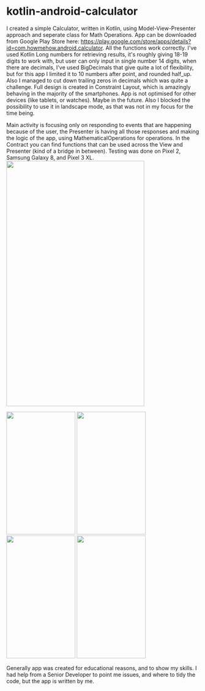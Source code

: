 # kotlin-android-calculator
I created a simple Calculator, written in Kotlin, using Model-View-Presenter approach and seperate class for Math Operations. App can be downloaded from Google Play Store here: https://play.google.com/store/apps/details?id=com.howmehow.android.calculator.
All the functions work correctly. I've used Kotlin Long numbers for retrieving results, it's roughly giving 18-19 digits to work with, but user can only input in single number 14 digits, when there are decimals, I've used BigDecimals that give quite a lot of flexibility, but for this app I limited it to 10 numbers after point, and rounded half_up. Also I managed to cut down trailing zeros in decimals which was quite a challenge.
Full design is created in Constraint Layout, which is amazingly behaving in the majority of the smartphones. App is not optimised for other devices (like tablets, or watches). Maybe in the future. Also I blocked the possibility to use it in landscape mode, as that was not in my focus for the time being. 

Main activity is focusing only on responding to events that are happening because of the user, the Presenter is having all those responses and making the logic of the app, using MathematicalOperations for operations. In the Contract you can find functions that can be used across the View and Presenter (kind of a bridge in between). 
Testing was done on Pixel 2, Samsung Galaxy 8, and Pixel 3 XL. 
<img src="https://user-images.githubusercontent.com/58289892/94493061-f8ea9e80-01eb-11eb-83a2-4133dbf9a29e.gif" width="360" height="640" />

<img src="https://user-images.githubusercontent.com/58289892/94493060-f8520800-01eb-11eb-967e-86a418aee159.png" width="180" height="320" /> <img src="https://user-images.githubusercontent.com/58289892/94493058-f8520800-01eb-11eb-8f0b-1419c826c46e.png" width="180" height="320" /> <img src="https://user-images.githubusercontent.com/58289892/94493056-f8520800-01eb-11eb-9826-bbffb4a4278f.png" width="180" height="320" /> <img src="https://user-images.githubusercontent.com/58289892/94493054-f7b97180-01eb-11eb-8831-dc4b443ce1d6.png" width="180" height="320" />



Generally app was created for educational reasons, and to show my skills. I had help from a Senior Developer to point me issues, and where to tidy the code, but the app is written by me. 
